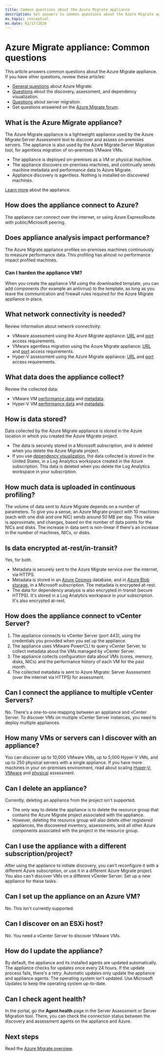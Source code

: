 ```yaml
---
title: Common questions about the Azure Migrate appliance
description: Get answers to common questions about the Azure Migrate appliance
ms.topic: conceptual
ms.date: 02/17/2020
---
```


# Azure Migrate appliance: Common questions

This article answers common questions about the Azure Migrate appliance. If you have other questions, review these articles:

- [General questions](resources-faq.md) about Azure Migrate.
- [Questions](common-questions-discovery-assessment.md) about the discovery, assessment, and dependency visualization.
- [Questions](common-questions-server-migration.md) about server migration.
- Get questions answered on the [Azure Migrate forum](https://aka.ms/AzureMigrateForum). 


## What is the Azure Migrate appliance?

The Azure Migrate appliance is a lightweight appliance used by the Azure Migrate:Server Assessment tool to discover and assess on-premises servers. The appliance is also used by the Azure Migrate:Server Migration tool, for agentless migration of on-premises VMware VMs. 

- The appliance is deployed on-premises as a VM or physical machine.
- The appliance discovers on-premises machines, and continually sends machine metadata and performance data to Azure Migrate.
- Appliance discovery is agentless. Nothing is installed on discovered machines.

[Learn more](migrate-appliance.md) about the appliance.

## How does the appliance connect to Azure?

The appliance can connect over the internet, or using Azure ExpressRoute with public/Microsoft peering.

## Does appliance analysis impact performance?

The Azure Migrate appliance profiles on-premises machines continuously to measure performance data. This profiling has almost no performance impact profiled machines.

### Can I harden the appliance VM?

When you create the appliance VM using the downloaded template, you can add components (for example an antivirus) to the template, as long as you leave the communication and firewall rules required for the Azure Migrate appliance in place.


## What network connectivity is needed?

Review information about network connectivity:
- VMware assessment using the Azure Migrate appliance: [URL](migrate-appliance.md#url-access) and [port](migrate-support-matrix-vmware.md#port-access) access requirements.
- VMware agentless migration using the Azure Migrate appliance: [URL](migrate-appliance.md#url-access) and [port](migrate-support-matrix-vmware-migration.md#agentless-ports) access requirements.
- Hyper-V assessment using the Azure Migrate appliance: [URL](migrate-appliance.md#url-access) and [port](migrate-support-matrix-hyper-v.md#port-access) access requirements.


## What data does the appliance collect?

Review the collected data:

- VMware VM [performance data](migrate-appliance.md#collected-performance-data-vmware) and [metadata](migrate-appliance.md#collected-metadata-vmware).
- Hyper-V VM [performance data](migrate-appliance.md#collected-performance-data-hyper-v) and [metadata](migrate-appliance.md#collected-metadata-hyper-v).


## How is data stored?

Data collected by the Azure Migrate appliance is stored in the Azure location in which you created the Azure Migrate project. 

- The data is securely stored in a Microsoft subscription, and is deleted when you delete the Azure Migrate project.
- If you use [dependency visualization](concepts-dependency-visualization.md), the data collected is stored in the United States, in a Log Analytics workspace created in the Azure subscription. This data is deleted when you delete the Log Analytics workspace in your subscription.

## How much data is uploaded in continuous profiling?

The volume of data sent to Azure Migrate depends on a number of parameters. To give you a sense, an Azure Migrate project with 10 machines (each with one disk and one NIC) sends around 50 MB per day. This value is approximate, and changes, based on the number of data points for the NICs and disks. The increase in data sent is non-linear if there's an increase in the number of machines, NICs, or disks.

## Is data encrypted at-rest/in-transit?

Yes, for both.

- Metadata is securely sent to the Azure Migrate service over the internet, via HTTPS.
- Metadata is stored in an [Azure Cosmos](../cosmos-db/database-encryption-at-rest.md) database, and in [Azure Blob storage](../storage/common/storage-service-encryption.md), in a Microsoft subscription. The metadata is encrypted at-rest.
- The data for dependency analysis is also encrypted in-transit (secure HTTPS). It's stored in a Log Analytics workspace in your subscription. It's also encrypted at-rest.

## How does the appliance connect to vCenter Server?

1. The appliance connects to vCenter Server (port 443), using the credentials you provided when you set up the appliance.
2. The appliance uses VMware PowerCLI to query vCenter Server, to collect metadata about the VMs managed by vCenter Server.
3. The appliance collects configuration data about VMs (cores, memory, disks, NICs) and the performance history of each VM for the past month.
4. The collected metadata is sent to Azure Migrate: Server Assessment (over the internet via HTTPS) for assessment.

## Can I connect the appliance to multiple vCenter Servers?

No. There's a one-to-one mapping between an appliance and vCenter Server. To discover VMs on multiple vCenter Server instances, you need to deploy multiple appliances.

## How many VMs or servers can I discover with an appliance?

You can discover up to 10,000 VMware VMs, up to 5,000 Hyper-V VMs, and up to 250 physical servers with a single appliance. If you have more machines in your on-premises environment, read about scaling [Hyper-V](scale-hyper-v-assessment.md), [VMware](scale-vmware-assessment.md) and [physical](scale-physical-assessment.md) assessment.

## Can I delete an appliance?

Currently, deleting an appliance from the project isn't supported.

- The only way to delete the appliance is to delete the resource group that contains the Azure Migrate project associated with the appliance.
- However, deleting the resource group will also delete other registered appliances, the discovered inventory, assessments, and all other Azure components associated with the project in the resource group.


## Can I use the appliance with a different subscription/project?

After using the appliance to initiate discovery, you can't reconfigure it with a different Azure subscription, or use it in a different Azure Migrate project. You also can't discover VMs on a different vCenter Server. Set up a new appliance for these tasks.

## Can I set up the appliance on an Azure VM?
No. This isn't currently supported. 

## Can I discover on an ESXi host?
No. You need a vCenter Server to discover VMware VMs.

## How do I update the appliance?

By default, the appliance and its installed agents are updated automatically. The appliance checks for updates once every 24 hours. If the update process fails, there's a retry. Automatic updates only update the appliance and appliance agents. The operating system isn't updated. Use Microsoft Updates to keep the operating system up-to-date.

## Can I check agent health?

In the portal, go the **Agent health** page in the Server Assessment or Server Migration tool. There, you can check the connection status between the discovery and assessment agents on the appliance and Azure.

## Next steps
Read the [Azure Migrate overview](migrate-services-overview.md).
